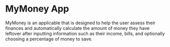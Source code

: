 # MyMoney App
MyMoney is an applicable that is designed to help the user assess their finances and automatically calculate the amount of money they have leftover after inputting information such as their income, bills, and optionally choosing a percentage of money to save. 
